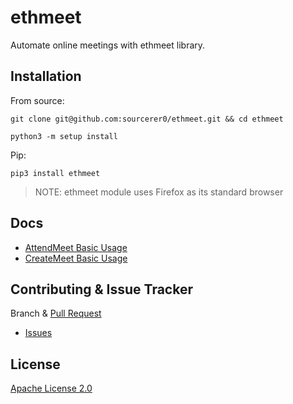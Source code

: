 # ethmeet
Automate online meetings with ethmeet library.

## Installation
From source:
```shell script
git clone git@github.com:sourcerer0/ethmeet.git && cd ethmeet

python3 -m setup install
```

Pip:
```shell script
pip3 install ethmeet
```
> NOTE: ethmeet module uses Firefox as its standard browser

## Docs
- [AttendMeet Basic Usage](https://github.com/sourcerer0/ethmeet/blob/master/docs/attendMeet.md)
- [CreateMeet Basic Usage](https://github.com/sourcerer0/ethmeet/blob/master/docs/createMeet.md)


## Contributing & Issue Tracker
Branch & [Pull Request](https://github.com/sourcerer0/ethmeet/pulls)
- [Issues](https://github.com/sourcerer0/ethmeet/issues)

## License
[Apache License 2.0](https://github.com/sourcerer0/ethmeet/blob/master/LICENSE)
